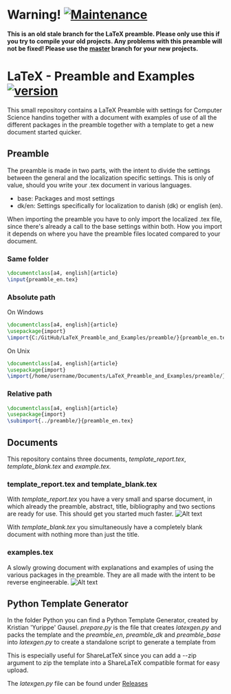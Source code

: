 # Warning! [![Maintenance](https://img.shields.io/badge/Maintained%3F-no-red.svg)](https://github.com/SSoelvsten/LaTeX-Preamble_and_Examples/tree/master)
**This is an old stale branch for the LaTeX preamble. Please only use this if
you try to compile your old projects. Any problems with this preamble will not
be fixed! Please use the
[master](https://github.com/SSoelvsten/LaTeX-Preamble_and_Examples/tree/master)
branch for your new projects.**

# LaTeX - Preamble and Examples [![version](https://img.shields.io/badge/version-1.0-blue.svg)](https://github.com/SSoelvsten/LaTeX-Preamble_and_Examples/tree/version/v1)
This small repository contains a LaTeX Preamble with settings for Computer
Science handins together with a document with examples of use of all the
different packages in the preamble together with a template to get a new
document started quicker.

## Preamble
The preamble is made in two parts, with the intent to divide the settings
between the general and the localization specific settings. This is only of
value, should you write your .tex document in various languages.
- base: Packages and most settings
- dk/en: Settings specifically for localization to danish (dk) or english (en).

When importing the preamble you have to only import the localized .tex file,
since there's already a call to the base settings within both. How you import it
depends on where you have the preamble files located compared to your document.

### Same folder
```tex
\documentclass[a4, english]{article}
\input{preamble_en.tex}
```

### Absolute path
On Windows
```tex
\documentclass[a4, english]{article}
\usepackage{import}
\import{C:/GitHub/LaTeX_Preamble_and_Examples/preamble/}{preamble_en.tex}
```

On Unix
```tex
\documentclass[a4, english]{article}
\usepackage{import}
\import{/home/username/Documents/LaTeX_Preamble_and_Examples/preamble/}{preamble_en.tex}
```

### Relative path
```tex
\documentclass[a4, english]{article}
\usepackage{import}
\subimport{../preamble/}{preamble_en.tex}
```

## Documents
This repository contains three documents, _template_report.tex_,
_template_blank.tex_ and _example.tex._
### template_report.tex and template_blank.tex
With *template_report.tex* you have a very small and sparse document, in which
already the preamble, abstract, title, bibliography and two sections are ready
for use. This should get you started much faster. ![Alt
text](/img/template.png?raw=true "The template file")

With *template_blank.tex* you simultaneously have a completely blank document
with nothing more than just the title.

### examples.tex
A slowly growing document with explanations and examples of using the various
packages in the preamble. They are all made with the intent to be reverse
engineerable. ![Alt text](/img/example.png?raw=true "The template file")

## Python Template Generator
In the folder Python you can find a Python Template Generator, created by
Kristian 'Yurippe' Gausel. *prepare.py* is the file that creates *latexgen.py*
and packs the template and the *preamble_en*, *preamble_dk* and *preamble_base*
into *latexgen.py* to create a standalone script to generate a template from

This is especially useful for ShareLatTeX since you can add a --zip argument to
zip the template into a ShareLaTeX compatible format for easy upload.

The *latexgen.py* file can be found under
[Releases](https://github.com/SSoelvsten/LaTeX-Preamble_and_Examples/releases)
